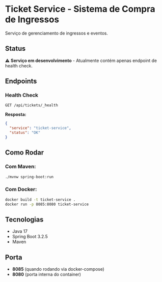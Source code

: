 # Ticket Service - Sistema de Compra de Ingressos

Serviço de gerenciamento de ingressos e eventos.

## Status

⚠️ **Serviço em desenvolvimento** - Atualmente contém apenas endpoint de health check.

## Endpoints

### Health Check
```
GET /api/tickets/_health
```

**Resposta:**
```json
{
  "service": "ticket-service",
  "status": "OK"
}
```

## Como Rodar

### Com Maven:
```bash
./mvnw spring-boot:run
```

### Com Docker:
```bash
docker build -t ticket-service .
docker run -p 8085:8080 ticket-service
```

## Tecnologias

- Java 17
- Spring Boot 3.2.5
- Maven

## Porta

- **8085** (quando rodando via docker-compose)
- **8080** (porta interna do container)
